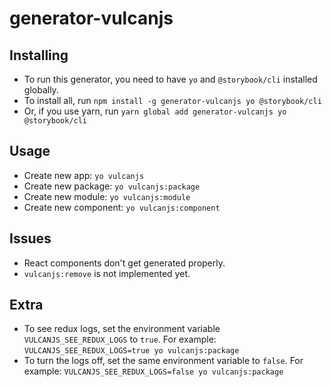 # generator-vulcanjs

## Installing
- To run this generator, you need to have `yo` and `@storybook/cli` installed globally.
- To install all, run `npm install -g generator-vulcanjs yo @storybook/cli`
- Or, if you use yarn, run `yarn global add generator-vulcanjs yo @storybook/cli`

## Usage

- Create new app: `yo vulcanjs`
- Create new package: `yo vulcanjs:package`
- Create new module: `yo vulcanjs:module`
- Create new component: `yo vulcanjs:component`

## Issues

- React components don't get generated properly.
- `vulcanjs:remove` is not implemented yet.

## Extra

- To see redux logs, set the environment variable `VULCANJS_SEE_REDUX_LOGS` to `true`. For example:  `VULCANJS_SEE_REDUX_LOGS=true yo vulcanjs:package`
- To turn the logs off, set the same environment variable to `false`. For example: `VULCANJS_SEE_REDUX_LOGS=false yo vulcanjs:package`
